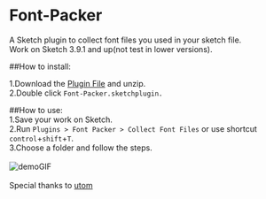 # Font-Packer
A Sketch plugin to collect font files you used in your sketch file.  
Work on Sketch 3.9.1 and up(not test in lower versions).

##How to install:

1.Download the [Plugin File](https://github.com/bigxixi/Font-Packer/archive/master.zip) and unzip.  
2.Double click `Font-Packer.sketchplugin.` 

##How to use:  
1.Save your work on Sketch.  
2.Run `Plugins > Font Packer > Collect Font Files` or use shortcut `control`+`shift`+`T`.  
3.Choose a folder and follow the steps.  
<br>
![demoGIF](https://github.com/bigxixi/Font-Packer/blob/master/DEMO.gif)
<br>
<br>
Special thanks to [utom](https://github.com/utom)
  
